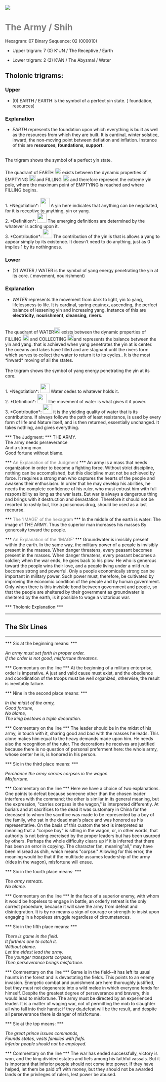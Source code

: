 

![](/assets/hexagram07.png)

# <span style="color:gray">The Army /  Shih </span>
Hexagram: 07
Binary Sequence: 02 (000010)

* Upper trigram: 7 (0) K'UN / The Receptive / Earth

* Lower trigram: 2 (2) K'AN / The Abysmal / Water

## <span style="brown:gray">Tholonic trigrams: </span>

### <span style="brown:gray">Upper </span>

* (0) EARTH / EARTH is  the symbol of a perfect yin state. ( foundation, resources)

### <span style="brown:gray">Explanation</span>

* *EARTH* represents the foundation upon which everything is built as well as the resources from which they are built. It is cardinal, winter solstice, inward, the non-moving point between deflation and inflation.  Instance of this are **resources**, **foundations**, **support**.<br/>
<br/>
The trigram shows the symbol of a perfect yin state.<br/>
<br/>
The quadrant of EARTH <img src="../Images/bc/trigram-b00.png" style="width:20px"/> exists between the dynamic properties of EMPTYING <img src="../Images/bc/trigram-b04.png" style="width:20px"/> and FILLING <img src="../Images/bc/trigram-b01.png" style="width:20px"/> and therefore represent the extreme yin pole, where the maximum point of EMPTYING is reached and where FILLING begins. <br/>
<br/>
1. *Negotiation*: <img src="../Images/bc/yin.png" style="width:30px"/> A yin here indicates that anything can be negotiated, for it is receptive to anything, yin or yang.<br/>
2. *Definition*: <img src="../Images/bc/yin.png" style="width:30px"/> The emerging definitions are determined by the whatever is acting upon it.<br/>
3. *Contribution*: <img src="../Images/bc/yin.png" style="width:30px"/> The contribution of the yin is that is allows a yang to appear simply by its existence. It doesn't need to do anything, just as 0 implies 1 by its nothingness. <br/>


### <span style="brown:gray">Lower </span>

* (2) WATER / WATER is the symbol of yang energy penetrating the yin at its core.  ( movement, nouirishment)

### <span style="brown:gray">Explanation</span>

* *WATER* represents the movement from dark to light, yin to yang, lifelessness to life.  It is cardinal, spring equinox, ascending, the perfect balance of lessening yin and increasing yang. Instance of this are **electricity**, **nourishment**, **cleansing**, **rivers**.<br/>
<br/>
The quadrant of WATER<img src="../Images/bc/trigram-b02.png" style="width:20px"/> exists between the dynamic properties of FILLING <img src="../Images/bc/trigram-b01.png" style="width:20px"/> and COLLECTING <img src="../Images/bc/trigram-b03.png" style="width:20px"/>and represents the balance between the yin and yang. that is achieved when yang penetrates the yin at is center. The oceans and lakes have filled and are stagnant until the rivers form which serves to collect the water to return it to its cycles..  It is the most *inward* moving of all the states.<br/>
<br/>
The trigram shows the symbol of yang energy penetrating the yin at its core. <br/>
<br/>
1. *Negotiation*: <img src="../Images/bc/yin.png" style="width:30px"/> Water cedes to whatever holds it.<br/>
2. *Definition*: <img src="../Images/bc/yang.png" style="width:30px"/> The movement of water is what gives it it power.<br/>
3. *Contribution*: <img src="../Images/bc/yin.png" style="width:30px"/> it is the yielding quality of water that is its contributions. If always follows the path of least resistance, is used by every form of life and Nature itself, and is then returned, essentially unchanged. It takes nothing, and gives everything.



*** The Judgment: ***
THE ARMY.<br/>
The army needs perseverance<br/>
And a strong man.<br/>
Good fortune without blame.


*** <span style="color:gray">An Explanation of the Judgment</span> ***
An army is a mass that needs organization in order to become a fighting force. Without strict discipline, nothing can be accomplished, but this discipline must not be achieved by force. It requires a strong man who captures the hearts of the people and awakens their enthusiasm. In order that he may develop his abilities, he needs the complete confidence of his ruler, who must entrust him with full responsibility as long as the war lasts. But war is always a dangerous thing and brings with it destruction and devastation. Therefore it should not be resorted to rashly but, like a poisonous drug, should be used as a last recourse.

*** <span style="color:gray">The 'IMAGE' of the hexagram</span> ***
In the middle of the earth is water: The image of THE ARMY. Thus the superior man increases his masses By generosity toward the people.

*** <span style="color:gray">An Explanation of the 'IMAGE'</span> ***
Groundwater is invisibly present within the earth. In the same way, the military power of a people is invisibly present in the masses. When danger threatens, every peasant becomes present in the masses. When danger threatens, every peasant becomes a soldier; when the war ends, he goes back to his plow. He who is generous toward the people wins their love, and a people living under a mild rule becomes strong and powerful. Only a people economically strong can be important in military power. Such power must, therefore, be cultivated by improving the economic condition of the people and by human government. Only when there is this invisible bond between government and people, so that the people are sheltered by their government as groundwater is sheltered by the earth, is it possible to wage a victorious war.

*** <span style="brown:gray">Tholonic Explanation </span> ***





---
## The Six Lines ##
---
*** Six at the beginning means: ***

_An army must set forth in proper order.<br/>
If the order is not good, misfortune threatens._

*** Commentary on the line ***
At the beginning of a military enterprise, order is imperative. A just and valid cause must exist, and the obedience and coordination of the troops must be well organized, otherwise, the result is inevitably failure.

*** Nine in the second place means: ***

_In the midst of the army,<br/>
Good fortune,<br/>
No blame,<br/>
The king bestows a triple decoration._

*** Commentary on the line ***
The leader should be in the midst of his army, in touch with it, sharing good and bad with the masses he leads. This alone makes him equal to the heavy demands made upon him. He needs also the recognition of the ruler. The decorations he receives are justified because there is no question of personal preferment here: the whole army, whose center he is, is honored in his person.

*** Six in the third place means: ***

_Perchance the army carries corpses in the wagon.<br/>
Misfortune._

*** Commentary on the line ***
Here we have a choice of two explanations. One points to defeat because someone other than the chosen leader interferes with the command; the other is similar in its general meaning, but the expression, "carries corpses in the wagon," is interpreted differently. At burials and at sacrifices to the dead it was customary in China for the deceased to whom the sacrifice was made to be represented by a boy of the family, who sat in the dead man's place and was honored as his representative. On the basis of this custom the text is interpreted as meaning that a "corpse boy" is sitting in the wagon, or, in other words, that authority is not being exercised by the proper leaders but has been usurped by others. Perhaps the whole difficulty clears up if it is inferred that there has been an error in copying. The character fan, meaning"all," may have been misread as shih, which means "corpse." Allowing for this error, the meaning would be that if the multitude assumes leadership of the army (rides in the wagon), misfortune will ensue.

*** Six in the fourth place means: ***

_The army retreats.<br/>
No blame._

*** Commentary on the line ***
In the face of a superior enemy, with whom it would be hopeless to engage in battle, an orderly retreat is the only correct procedure, because it will save the army from defeat and disintegration. It is by no means a sign of courage or strength to insist upon engaging in a hopeless struggle regardless of circumstances.

*** Six in the fifth place means: ***

_There is game in the field.<br/>
It furthers one to catch it.<br/>
Without blame.<br/>
Let the eldest lead the army.<br/>
The younger transports corpses;<br/>
Then perseverance brings misfortune._

*** Commentary on the line ***
Game is in the field--it has left its usual haunts in the forest and is devastating the fields. This points to an enemy invasion. Energetic combat and punishment are here thoroughly justified, but they must not degenerate into a wild melee in which everyone fends for himself. Despite the greatest degree of perseverance and bravery, this would lead to misfortune. The army must be directed by an experienced leader. It is a matter of waging war, not of permitting the mob to slaughter all who fall into their hands; if they do,defeat will be the result, and despite all perseverance there is danger of misfortune.

*** Six at the top means: ***

_The great prince issues commands,<br/>
Founds states, vests families with fiefs.<br/>
Inferior people should not be employed._

*** Commentary on the line ***
The war has ended successfully, victory is won, and the king divided estates and fiefs among his faithful vassals. But it is important that inferior people should not come into power. If they have helped, let them be paid off with money, but they should not be awarded lands or the privileges of rulers, lest power be abused.

